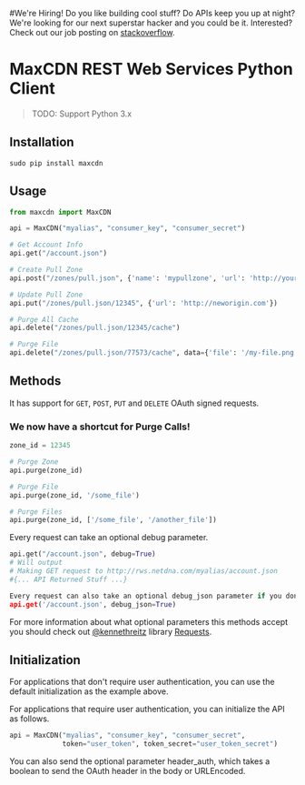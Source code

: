 #We're Hiring!
Do you like building cool stuff?  Do APIs keep you up at night? We're looking for our next superstar hacker and you could be it. Interested? Check out our job posting on [stackoverflow](http://careers.stackoverflow.com/jobs/37078/senior-web-engineer-for-fun-growing-la-startup-maxcdn&a=JdFbT4OY).

# MaxCDN REST Web Services Python Client

> TODO: Support Python 3.x

## Installation
`sudo pip install maxcdn`

## Usage
```python
from maxcdn import MaxCDN

api = MaxCDN("myalias", "consumer_key", "consumer_secret")

# Get Account Info
api.get("/account.json")

# Create Pull Zone
api.post("/zones/pull.json", {'name': 'mypullzone', 'url': 'http://yourorigin.com', 'compress': '1'})

# Update Pull Zone
api.put("/zones/pull.json/12345", {'url': 'http://neworigin.com'})

# Purge All Cache
api.delete("/zones/pull.json/12345/cache")

# Purge File
api.delete("/zones/pull.json/77573/cache", data={'file': '/my-file.png'})

```

## Methods
It has support for `GET`, `POST`, `PUT` and `DELETE` OAuth signed requests.

### We now have a shortcut for Purge Calls!
```python
zone_id = 12345

# Purge Zone
api.purge(zone_id)

# Purge File
api.purge(zone_id, '/some_file')

# Purge Files
api.purge(zone_id, ['/some_file', '/another_file'])
```

Every request can take an optional debug parameter.
```python
api.get("/account.json", debug=True)
# Will output
# Making GET request to http://rws.netdna.com/myalias/account.json
#{... API Returned Stuff ...}

Every request can also take an optional debug_json parameter if you don't like the exception based errors.
api.get('/account.json', debug_json=True)
```

For more information about what optional parameters this methods accept you
should check out [@kennethreitz](http://github.com/kennethreitz) library
[Requests](https://github.com/kennethreitz/requests).

## Initialization
For applications that don't require user authentication,
you can use the default initialization as the example above.

For applications that require user authentication, you can
initialize the API as follows.

```python
api = MaxCDN("myalias", "consumer_key", "consumer_secret",
             token="user_token", token_secret="user_token_secret")
```

You can also send the optional parameter header_auth, which takes a boolean
to send the OAuth header in the body or URLEncoded.

